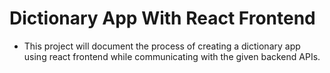# Dictionary App With React Frontend

- This project will document the process of creating a dictionary app using react frontend while communicating with the given backend APIs.


